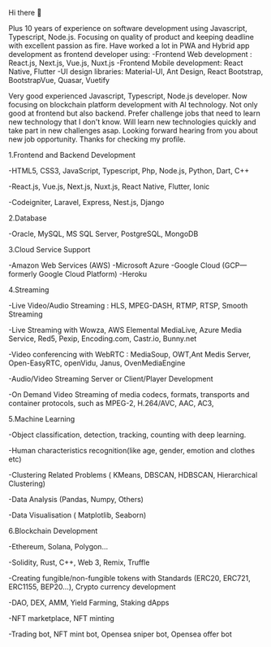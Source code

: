 Hi there 👋

Plus 10 years of experience on software development using Javascript, Typescript, Node.js.
Focusing on quality of product and keeping deadline with excellent passion as fire.
Have worked a lot in PWA and Hybrid app development as frontend developer using:
-Frontend Web development : React.js, Next.js, Vue.js, Nuxt.js
-Frontend Mobile development: React Native, Flutter
-UI design libraries: Material-UI, Ant Design, React Bootstrap, BootstrapVue, Quasar, Vuetify

Very good experienced Javascript, Typescript, Node.js developer.
Now focusing on blockchain platform development with AI technology.
Not only good at frontend but also backend.
Prefer challenge jobs that need to learn new technology that I don't know.
Will learn new technologies quickly and take part in new challenges asap.
Looking forward hearing from you about new job opportunity.
Thanks for checking my profile.

1.Frontend and Backend Development

  -HTML5, CSS3, JavaScript, Typescript, Php, Node.js, Python, Dart, C++
 
  -React.js, Vue.js, Next.js, Nuxt.js, React Native, Flutter, Ionic
 
  -Codeigniter, Laravel, Express, Nest.js, Django
 
2.Database

  -Oracle, MySQL, MS SQL Server, PostgreSQL, MongoDB
 
3.Cloud Service Support

  -Amazon Web Services (AWS)
  -Microsoft Azure
  -Google Cloud (GCP—formerly Google Cloud Platform)
  -Heroku
  
4.Streaming

 -Live Video/Audio Streaming : HLS, MPEG-DASH, RTMP, RTSP, Smooth Streaming
 
 -Live Streaming with Wowza, AWS Elemental MediaLive, Azure Media Service, Red5, Pexip, Encoding.com, Castr.io, Bunny.net
 
 -Video conferencing with WebRTC : MediaSoup, OWT,Ant Medis Server, Open-EasyRTC, openVidu, Janus, OvenMediaEngine
 
 -Audio/Video Streaming Server or Client/Player Development
 
 -On Demand Video Streaming of media codecs, formats, transports and container protocols, such as MPEG-2, H.264/AVC, AAC, AC3,

5.Machine Learning

 -Object classification, detection, tracking, counting with deep learning.
 
 -Human characteristics recognition(like age, gender, emotion and clothes etc)
 
 -Clustering Related Problems ( KMeans, DBSCAN, HDBSCAN, Hierarchical Clustering)
 
 -Data Analysis (Pandas, Numpy, Others)
 
 -Data Visualisation ( Matplotlib, Seaborn)
 
6.Blockchain Development
   
 -Ethereum, Solana, Polygon...
 
 -Solidity, Rust, C++, Web 3, Remix, Truffle
 
 -Creating fungible/non-fungible tokens with Standards (ERC20, ERC721, ERC1155, BEP20...), Crypto currency development
 
 -DAO, DEX, AMM, Yield Farming, Staking dApps
 
 -NFT marketplace, NFT minting
 
 -Trading bot, NFT mint bot, Opensea sniper bot, Opensea offer bot
